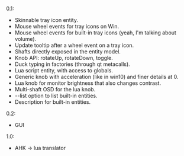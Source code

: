 0.1:
* Skinnable tray icon entity.
* Mouse wheel events for tray icons on Win.
* Mouse wheel events for built-in tray icons (yeah, I'm talking about volume).
* Update tooltip after a wheel event on a tray icon.
* Shafts directly exposed in the entity model.
* Knob API: rotateUp, rotateDown, toggle.
* Duck typing in factories (through qt metacalls).
* Lua script entity, with access to globals.
* Generic knob with acceleration (like in win10) and finer details at 0.
* Lua knob for monitor brightness that also changes contrast.
* Multi-shaft OSD for the lua knob.
* --list option to list built-in entities.
* Description for built-in entities.

0.2:
* GUI

1.0:
* AHK -> lua translator
